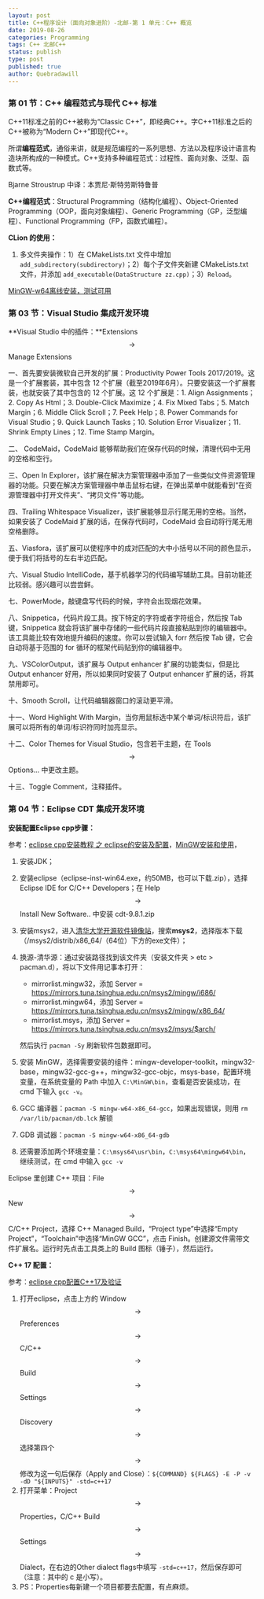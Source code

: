 ```yaml
---
layout: post
title: C++程序设计（面向对象进阶）-北邮-第 1 单元：C++ 概览
date: 2019-08-26
categories: Programming
tags: C++ 北邮C++
status: publish
type: post
published: true
author: Quebradawill
---
```




### 第 01 节：C++ 编程范式与现代 C++ 标准

C++11标准之前的C++被称为“Classic C++”，即经典C++。字C++11标准之后的C++被称为“Modern C++”即现代C++。

所谓**编程范式**，通俗来讲，就是规范编程的一系列思想、方法以及程序设计语言构造块所构成的一种模式。C++支持多种编程范式：过程性、面向对象、泛型、函数式等。

Bjarne Stroustrup 中译：本贾尼·斯特劳斯特鲁普

**C++编程范式**：Structural Programming（结构化编程）、Object-Oriented Programming（OOP，面向对象编程）、Generic Programming（GP，泛型编程）、Functional Programming（FP，函数式编程）。

**CLion 的使用：**

1. 多文件夹操作：1）在 CMakeLists.txt 文件中增加 `add_subdirectory(subdirectory)`；2）每个子文件夹新建 CMakeLists.txt 文件，并添加 `add_executable(DataStructure zz.cpp)`；3）`Reload`。

[MinGW-w64离线安装，测试可用](https://sourceforge.net/projects/mingw-w64/files/)

### 第 03 节：Visual Studio 集成开发环境

**Visual Studio 中的插件：**Extensions $$\to$$ Manage Extensions

一、首先要安装微软自己开发的扩展：Productivity Power Tools 2017/2019。这是一个扩展套装，其中包含 12 个扩展（截至2019年6月）。只要安装这一个扩展套装，也就安装了其中包含的 12 个扩展。这 12 个扩展是：1. Align Assignments；2. Copy As Html；3. Double-Click Maximize；4. Fix Mixed Tabs；5. Match Margin；6. Middle Click Scroll；7. Peek Help；8. Power Commands for Visual Studio；9. Quick Launch Tasks；10. Solution Error Visualizer；11. Shrink Empty Lines；12. Time Stamp Margin。

二、 CodeMaid，CodeMaid 能够帮助我们在保存代码的时候，清理代码中无用的空格和空行。

三、Open In Explorer，该扩展在解决方案管理器中添加了一些类似文件资源管理器的功能。只要在解决方案管理器中单击鼠标右键，在弹出菜单中就能看到“在资源管理器中打开文件夹”、“拷贝文件”等功能。

四、Trailing Whitespace Visualizer，该扩展能够显示行尾无用的空格。当然，如果安装了 CodeMaid 扩展的话，在保存代码时，CodeMaid 会自动将行尾无用空格删除。

五、Viasfora，该扩展可以使程序中的成对匹配的大中小括号以不同的颜色显示，便于我们将括号的左右半边匹配。

六、Visual Studio IntelliCode，基于机器学习的代码编写辅助工具。目前功能还比较弱。感兴趣可以尝尝鲜。

七、PowerMode，敲键盘写代码的时候，字符会出现烟花效果。

八、Snippetica，代码片段工具。按下特定的字符或者字符组合，然后按 Tab 键，Snippetica 就会将该扩展中存储的一些代码片段直接粘贴到你的编辑器中。该工具能比较有效地提升编码的速度。你可以尝试输入  forr  然后按 Tab 键，它会自动将基于范围的 for 循环的框架代码贴到你的编辑器中。

九、VSColorOutput，该扩展与 Output enhancer 扩展的功能类似，但是比 Output enhancer 好用，所以如果同时安装了 Output enhancer 扩展的话，将其禁用即可。

十、Smooth Scroll，让代码编辑器窗口的滚动更平滑。

十一、Word Highlight With Margin，当你用鼠标选中某个单词/标识符后，该扩展可以将所有的单词/标识符同时加亮显示。

十二、Color Themes for Visual Studio，包含若干主题，在 Tools $$\to$$ Options... 中更改主题。

十三、Toggle Comment，注释插件。

### 第 04 节：Eclipse CDT 集成开发环境

**安装配置Eclipse cpp步骤：**

参考：[eclipse cpp安装教程 之 eclipse的安装及配置](https://blog.csdn.net/qq_43196686/article/details/93972500)，[MinGW安装和使用](https://www.cnblogs.com/qcssmd/p/5302052.html)，

1. 安装JDK；

2. 安装eclipse（eclipse-inst-win64.exe，约50MB，也可以下载.zip），选择 Eclipse IDE for C/C++ Developers；在 Help $$\to$$ Install New Software.. 中安装 cdt-9.8.1.zip

3. 安装msys2，进入[清华大学开源软件镜像站](https://mirrors.tuna.tsinghua.edu.cn/)，搜索**msys2**，选择版本下载（/msys2/distrib/x86_64/（64位）下方的exe文件）；

4. 换源-清华源：通过安装路径找到该文件夹（安装文件夹 > etc > pacman.d），将以下文件用记事本打开：

   - mirrorlist.mingw32，添加  Server = https://mirrors.tuna.tsinghua.edu.cn/msys2/mingw/i686/
   - mirrorlist.mingw64，添加  Server = https://mirrors.tuna.tsinghua.edu.cn/msys2/mingw/x86_64/
   - mirrorlist.msys，添加  Server = https://mirrors.tuna.tsinghua.edu.cn/msys2/msys/$arch/

   然后执行 `pacman -Sy` 刷新软件包数据即可。

5. 安装 MinGW，选择需要安装的组件：mingw-developer-toolkit，mingw32-base，mingw32-gcc-g++，mingw32-gcc-objc，msys-base，配置环境变量，在系统变量的 Path 中加入 `C:\MinGW\bin`，查看是否安装成功，在 cmd 下输入 `gcc -v`。

6. GCC 编译器：`pacman -S mingw-w64-x86_64-gcc`，如果出现错误，则用 `rm /var/lib/pacman/db.lck` 解锁

7. GDB 调试器：`pacman -S mingw-w64-x86_64-gdb`

8. 还需要添加两个环境变量：`C:\msys64\usr\bin`，`C:\msys64\mingw64\bin`，继续测试，在 cmd 中输入 `gcc -v`


Eclipse 里创建 C++ 项目：File $$\to$$ New $$\to$$ C/C++ Project，选择 C++ Managed Build，“Project type”中选择“Empty Project”，“Toolchain”中选择“MinGW GCC”，点击 Finish。创建源文件需带文件扩展名。运行时先点击工具类上的 Build 图标（锤子），然后运行。

**C++ 17 配置：**

参考：[eclipse cpp配置C++17及验证](https://blog.csdn.net/qq_43196686/article/details/94147160)

1. 打开eclipse，点击上方的 Window $$\to$$ Preferences $$\to$$ C/C++ $$\to$$ Build $$\to$$ Settings $$\to$$ Discovery $$\to$$ 选择第四个 $$\to$$ 修改为这一句后保存（Apply and Close）：`${COMMAND} ${FLAGS} -E -P -v -dD "${INPUTS}" -std=c++17`
2. 打开菜单：Project $$\to$$ Properties，C/C++ Build $$\to$$ Settings $$\to$$ Dialect，在右边的Other dialect flags中填写 `-std=c++17`，然后保存即可（注意：其中的 c 是小写）。
3. PS：Properties每新建一个项目都要去配置，有点麻烦。
